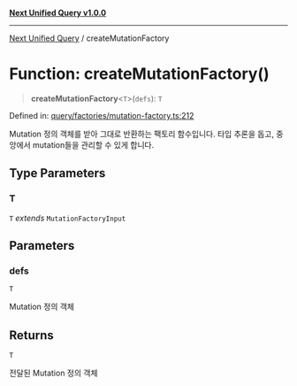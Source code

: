 [**Next Unified Query v1.0.0**](../README.md)

***

[Next Unified Query](../globals.md) / createMutationFactory

# Function: createMutationFactory()

> **createMutationFactory**\<`T`\>(`defs`): `T`

Defined in: [query/factories/mutation-factory.ts:212](https://github.com/newExpand/next-unified-query/blob/main/packages/core/src/query/factories/mutation-factory.ts#L212)

Mutation 정의 객체를 받아 그대로 반환하는 팩토리 함수입니다.
타입 추론을 돕고, 중앙에서 mutation들을 관리할 수 있게 합니다.

## Type Parameters

### T

`T` *extends* `MutationFactoryInput`

## Parameters

### defs

`T`

Mutation 정의 객체

## Returns

`T`

전달된 Mutation 정의 객체

